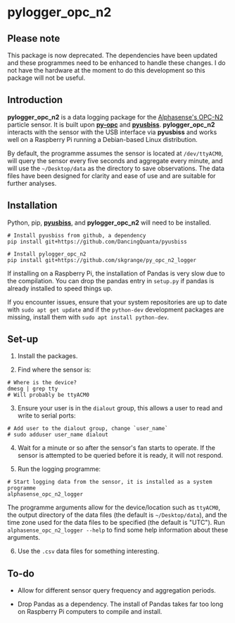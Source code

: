# pylogger_opc_n2 

## Please note

This package is now deprecated. The dependencies have been updated and these programmes need to be enhanced to handle these changes. I do not have the hardware at the moment to do this development so this package will not be useful. 

## Introduction

**pylogger_opc_n2** is a data logging package for the [Alphasense's OPC-N2](http://www.alphasense.com/index.php/products/optical-particle-counter/) particle sensor. It is built upon [**py-opc**](http://py-opc.readthedocs.io) and [**pyusbiss**](https://github.com/DancingQuanta/pyusbiss). **pylogger_opc_n2** interacts with the sensor with the USB interface via **pyusbiss** and works well on a Raspberry Pi running a Debian-based Linux distribution. 

By default, the programme assumes the sensor is located at `/dev/ttyACM0`, will query the sensor every five seconds and aggregate every minute, and will use the `~/Desktop/data` as the directory to save observations. The data files have been designed for clarity and ease of use and are suitable for further analyses. 

## Installation

Python, pip, [**pyusbiss**](https://github.com/DancingQuanta/pyusbiss), and **pylogger_opc_n2** will need to be installed.

```
# Install pyusbiss from github, a dependency
pip install git+https://github.com/DancingQuanta/pyusbiss

# Install pylogger_opc_n2
pip install git+https://github.com/skgrange/py_opc_n2_logger
```

If installing on a Raspberry Pi, the installation of Pandas is very slow due to the compilation. You can drop the pandas entry in `setup.py` if pandas is already installed to speed things up. 

If you encounter issues, ensure that your system repositories are up to date with `sudo apt get update` and if the `python-dev` development packages are missing, install them with `sudo apt install python-dev`. 

## Set-up

  1. Install the packages. 
  
  2. Find where the sensor is:

```
# Where is the device?
dmesg | grep tty
# Will probably be ttyACM0
```

  3. Ensure your user is in the `dialout` group, this allows a user to read and write to serial ports:
  
```
# Add user to the dialout group, change `user_name`
# sudo adduser user_name dialout
```

  4. Wait for a minute or so after the sensor's fan starts to operate. If the sensor is attempted to be queried before it is ready, it will not respond. 

  5. Run the logging programme: 
  
```
# Start logging data from the sensor, it is installed as a system programme
alphasense_opc_n2_logger
```

The programme arguments allow for the device/location such as `ttyACM0`, the output directory of the data files (the default is `~/Desktop/data`), and the time zone used for the data files to be specified (the default is "UTC"). Run `alphasense_opc_n2_logger --help` to find some help information about these arguments. 

  6. Use the `.csv` data files for something interesting. 

## To-do 

   - Allow for different sensor query frequency and aggregation periods.
   
   - Drop Pandas as a dependency. The install of Pandas takes far too long on Raspberry Pi computers to compile and install. 
